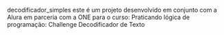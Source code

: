 decodificador_simples
este é um projeto desenvolvido em conjunto com a Alura em parceria com a ONE para o curso: Praticando lógica de programação: Challenge Decodificador de Texto
